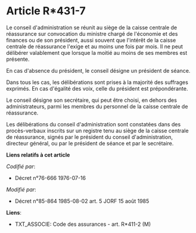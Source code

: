 # Article R*431-7

Le conseil d'administration se réunit au siège de la caisse centrale de réassurance sur convocation du ministre chargé de
l'économie et des finances ou de son président, aussi souvent que l'intérêt de la caisse centrale de réassurance l'exige et
au moins une fois par mois. Il ne peut délibérer valablement que lorsque la moitié au moins de ses membres est présente.

En cas d'absence du président, le conseil désigne un président de séance.

Dans tous les cas, les délibérations sont prises à la majorité des suffrages exprimés. En cas d'égalité des voix, celle du
président est prépondérante.

Le conseil désigne son secrétaire, qui peut être choisi, en dehors des administrateurs, parmi les membres du personnel de la
caisse centrale de réassurance.

Les délibérations du conseil d'administration sont constatées dans des procès-verbaux inscrits sur un registre tenu au siège
de la caisse centrale de réassurance, signés par le président du conseil d'administration, directeur général, ou par le
président de séance et par le secrétaire.

**Liens relatifs à cet article**

_Codifié par_:

  - Décret n°76-666 1976-07-16

_Modifié par_:

  - Décret n°85-864 1985-08-02 art. 5 JORF 15 août 1985

**Liens**:

  - TXT_ASSOCIE: Code des assurances - art. R*411-2 (M)
